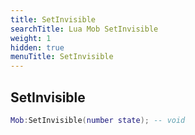 ```yaml
---
title: SetInvisible
searchTitle: Lua Mob SetInvisible
weight: 1
hidden: true
menuTitle: SetInvisible
---
```

## SetInvisible
```lua
Mob:SetInvisible(number state); -- void
```